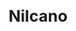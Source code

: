 ---
title: "Nilcano"
collection: software
type: "A GAP package"
gitlink: "https://github.com/Osferay/nilcano"
description: "Computation of canonical conjugate representatives for finitely generated nilpotent groups"
manual: "/manuals/nilcano/chap_mj.html"
manualpdf: "nilcano.pdf"
---